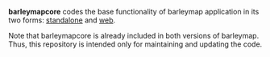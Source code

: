 **barleymapcore** codes the base functionality of barleymap application in its two forms:
[standalone](https://github.com/Cantalapiedra/barleymap) and [web](https://github.com/Cantalapiedra/barleymap_web).

Note that barleymapcore is already included in both versions of barleymap.
Thus, this repository is intended only for maintaining and updating the code.